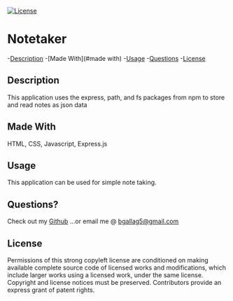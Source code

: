  [![License](https://img.shields.io/badge/License-GPLv3-blue.svg)](https://www.gnu.org/licenses/gpl-3.0.html)


 # Notetaker

  -[Description](#description)
  -[Made With](#made with)
  -[Usage](#usage)
  -[Questions](#questions)
  -[License](#license)

  ## Description  
  This application uses the express, path, and fs packages from npm to store and read notes as json data 
  
  ## Made With
  HTML, CSS, Javascript, Express.js

  ## Usage 
  This application can be used for simple note taking. 

  ## Questions?
  Check out my [Github](https://github.com/Bgallag5)
  ...or email me @ bgallag5@gmail.com

  ## License  
  
  Permissions of this strong copyleft license are conditioned on making available complete source code of licensed works and modifications, which include larger works using a licensed work, under the same license. Copyright and license notices must be preserved. Contributors provide an express grant of patent rights.
